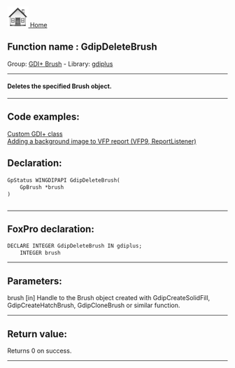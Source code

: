 [<img src="../../images/home.png"> Home ](https://github.com/VFPX/Win32API)  

## Function name : GdipDeleteBrush
Group: [GDI+ Brush](../../functions_group.md#GDIplus_Brush)  -  Library: [gdiplus](../../../libraries.md#gdiplus)  
***  


#### Deletes the specified Brush object.
***  


## Code examples:
[Custom GDI+ class](../../samples/sample_450.md)  
[Adding a background image to VFP report (VFP9, ReportListener)](../../samples/sample_562.md)  

## Declaration:
```foxpro  
GpStatus WINGDIPAPI GdipDeleteBrush(
	GpBrush *brush
)
  
```  
***  


## FoxPro declaration:
```foxpro  
DECLARE INTEGER GdipDeleteBrush IN gdiplus;
	INTEGER brush  
```  
***  


## Parameters:
brush
[in] Handle to the Brush object created with GdipCreateSolidFill, GdipCreateHatchBrush, GdipCloneBrush or similar function.  
***  


## Return value:
Returns 0 on success.  
***  

